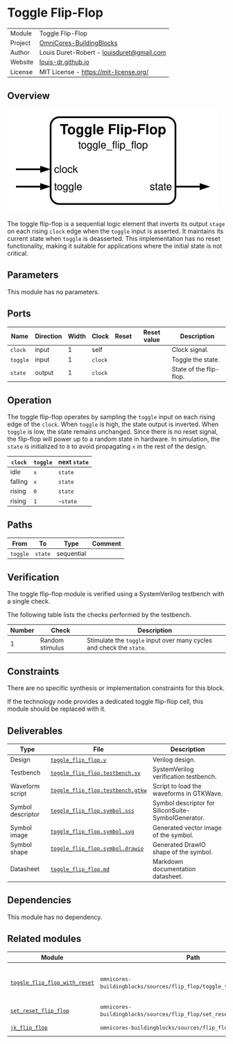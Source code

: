 # Toggle Flip-Flop

|         |                                                                                  |
| ------- | -------------------------------------------------------------------------------- |
| Module  | Toggle Flip-Flop                                                                 |
| Project | [OmniCores-BuildingBlocks](https://github.com/Louis-DR/OmniCores-BuildingBlocks) |
| Author  | Louis Duret-Robert - [louisduret@gmail.com](mailto:louisduret@gmail.com)         |
| Website | [louis-dr.github.io](https://louis-dr.github.io)                                 |
| License | MIT License - https://mit-license.org/                                           |

## Overview

![toggle_flip_flop](toggle_flip_flop.symbol.svg)

The toggle flip-flop is a sequential logic element that inverts its output `stage` on each rising `clock` edge when the `toggle` input is asserted. It maintains its current state when `toggle` is deasserted. This implementation has no reset functionality, making it suitable for applications where the initial state is not critical.

## Parameters

This module has no parameters.

## Ports

| Name     | Direction | Width | Clock   | Reset | Reset value | Description             |
| -------- | --------- | ----- | ------- | ----- | ----------- | ----------------------- |
| `clock`  | input     | 1     | self    |       |             | Clock signal.           |
| `toggle` | input     | 1     | `clock` |       |             | Toggle the state.       |
| `state`  | output    | 1     | `clock` |       |             | State of the flip-flop. |

## Operation

The toggle flip-flop operates by sampling the `toggle` input on each rising edge of the `clock`. When `toggle` is high, the state output is inverted. When `toggle` is low, the state remains unchanged. Since there is no reset signal, the flip-flop will power up to a random state in hardware. In simulation, the `state` is initialized to `0` to avoid propagating `x` in the rest of the design.

| `clock` | `toggle` | next `state` |
| ------- | -------- | ------------ |
| idle    | `x`      | `state`      |
| falling | `x`      | `state`      |
| rising  | `0`      | `state`      |
| rising  | `1`      | `~state`     |

## Paths

| From     | To      | Type       | Comment |
| -------- | ------- | ---------- | ------- |
| `toggle` | `state` | sequential |         |

## Verification

The toggle flip-flop module is verified using a SystemVerilog testbench with a single check.

The following table lists the checks performed by the testbench.

| Number | Check           | Description                                                          |
| ------ | --------------- | -------------------------------------------------------------------- |
| 1      | Random stimulus | Stimulate the `toggle` input over many cycles and check the `state`. |

## Constraints

There are no specific synthesis or implementation constraints for this block.

If the technology node provides a dedicated toggle flip-flop cell, this module should be replaced with it.

## Deliverables

| Type              | File                                                                 | Description                                         |
| ----------------- | -------------------------------------------------------------------- | --------------------------------------------------- |
| Design            | [`toggle_flip_flop.v`](toggle_flip_flop.v)                           | Verilog design.                                     |
| Testbench         | [`toggle_flip_flop.testbench.sv`](toggle_flip_flop.testbench.sv)     | SystemVerilog verification testbench.               |
| Waveform script   | [`toggle_flip_flop.testbench.gtkw`](toggle_flip_flop.testbench.gtkw) | Script to load the waveforms in GTKWave.            |
| Symbol descriptor | [`toggle_flip_flop.symbol.sss`](toggle_flip_flop.symbol.sss)         | Symbol descriptor for SiliconSuite-SymbolGenerator. |
| Symbol image      | [`toggle_flip_flop.symbol.svg`](toggle_flip_flop.symbol.svg)         | Generated vector image of the symbol.               |
| Symbol shape      | [`toggle_flip_flop.symbol.drawio`](toggle_flip_flop.symbol.drawio)   | Generated DrawIO shape of the symbol.               |
| Datasheet         | [`toggle_flip_flop.md`](toggle_flip_flop.md)                         | Markdown documentation datasheet.                   |

## Dependencies

This module has no dependency.

## Related modules

| Module                                                                                         | Path                                                                     | Comment                                     |
| ---------------------------------------------------------------------------------------------- | ------------------------------------------------------------------------ | ------------------------------------------- |
| [`toggle_flip_flop_with_reset`](../toggle_flip_flop_with_reset/toggle_flip_flop_with_reset.md) | `omnicores-buildingblocks/sources/flip_flop/toggle_flip_flop_with_reset` | Variant of the toggle flip-flop with reset. |
| [`set_reset_flip_flop`](../set_reset_flip_flop/set_reset_flip_flop.md)                         | `omnicores-buildingblocks/sources/flip_flop/set_reset_flip_flop`         | Set-reset flip-flop.                        |
| [`jk_flip_flop`](../jk_flip_flop/jk_flip_flop.md)                                              | `omnicores-buildingblocks/sources/flip_flop/jk_flip_flop`                | JK flip-flop.                               |
